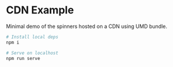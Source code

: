 # CDN Example

Minimal demo of the spinners hosted on a CDN using UMD bundle.

```sh
# Install local deps
npm i

# Serve on localhost
npm run serve
```
